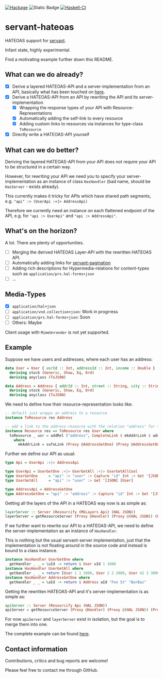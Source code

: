 [![Hackage](https://img.shields.io/hackage/v/servant-hateoas.svg)](https://hackage.haskell.org/package/servant-hateoas)
![Static Badge](https://img.shields.io/badge/Lang-GHC2021-blue)
[![Haskell-CI](https://github.com/bruderj15/servant-hateoas/actions/workflows/haskell-ci.yml/badge.svg)](https://github.com/bruderj15/servant-hateoas/actions/workflows/haskell-ci.yml)

# servant-hateoas
HATEOAS support for [servant](https://hackage.haskell.org/package/servant).

Infant state, highly experimental.

Find a motivating example further down this README.

## What can we do already?
- [x] Derive a layered HATEOAS-API and a server-implementation from an API, basically what has been touched on [here](https://www.servant.dev/extending.html#other-directions).
- [x] Derive a HATEOAS-API from an API by rewriting the API and its server-implementation
  - [x] Wrapping the response types of your API with Resource-Representations
  - [x] Automatically adding the self-link to every resource
  - [x] Adding custom links to resources via instances for type-class `ToResource`
- [x] Directly write a HATEOAS-API yourself

## What can we do better?
Deriving the layered HATEOAS-API from your API does not require your API to be structured in a certain way.

However, for rewriting your API we need you to specify your server-implementation as an instance of class `HasHandler` (bad name, should be `HasServer` - exists already).

This currently makes it tricky for APIs which have shared path segments, e.g. `"api" :> (UserApi :<|> AddressApi)`

Therefore we currently need an instance on each flattened endpoint of the API, e.g. for `"api :> UserApi"` and `"api :> AddressApi"`.

## What's on the horizon?
A lot. There are plenty of opportunities.
- [ ] Merging the derived HATEOAS Layer-API with the rewritten HATEOAS API.
- [ ] Automatically adding links for [servant-pagination](https://hackage.haskell.org/package/servant-pagination)
- [ ] Adding rich descriptions for Hypermedia-relations for content-types such as `application/prs.hal-forms+json`
- [ ] ...

## Media-Types
- [x] `application/hal+json`
- [ ] `application/vnd.collection+json`: Work in progrress
- [ ] `application/prs.hal-forms+json`: Soon
- [ ] Others: Maybe

Client usage with `MimeUnrender` is not yet supported.

## Example

Suppose we have users and addresses, where each user has an address:
```haskell
data User = User { usrId :: Int, addressId :: Int, income :: Double }
  deriving stock (Generic, Show, Eq, Ord)
  deriving anyclass (ToJSON)

data Address = Address { addrId :: Int, street :: String, city :: String }
  deriving stock (Generic, Show, Eq, Ord)
  deriving anyclass (ToJSON)
```

We need to define how their resource-representation looks like:
```haskell
-- default just wrapps an address to a resource
instance ToResource res Address

-- add a link to the address-resource with the relation "address" for the user-resource
instance Resource res => ToResource res User where
  toResource _ usr = addRel ("address", CompleteLink $ mkAddrLink $ addressId usr) $ wrap usr
    where
      mkAddrLink = safeLink (Proxy @AddressGetOne) (Proxy @AddressGetOne)
```

Further we define our API as usual:
```haskell
type Api = UserApi :<|> AddressApi

type UserApi = UserGetOne :<|> UserGetAll :<|> UserGetAllCool
type UserGetOne     = "api" :> "user" :> Capture "id" Int :> Get '[JSON] User
type UserGetAll     = "api" :> "user" :> Get '[JSON] [User]

type AddressApi = AddressGetOne
type AddressGetOne = "api" :> "address" :> Capture "id" Int :> Get '[JSON] Address
```

Getting all the layers of the API in a HATEOAS way now is as simple as:
```haskell
layerServer :: Server (Resourcify (MkLayers Api) (HAL JSON))
layerServer = getResourceServer (Proxy @Handler) (Proxy @(HAL JSON)) (Proxy @(MkLayers Api))
```

If we further want to rewrite our API to a HATEOAS-API, we need to define the server-implementation as an instance of `HasHandler`.

This is nothing but the usual servant-server implementation, just that the implementation is not floating around in the source code and instead is bound to a class instance.
```haskell
instance HasHandler UserGetOne where
  getHandler _ _ = \uId -> return $ User uId 1 1000
instance HasHandler UserGetAll where
  getHandler _ _ = return [User 1 1 1000, User 2 2 2000, User 42 3 3000]
instance HasHandler AddressGetOne where
  getHandler _ _ = \aId -> return $ Address aId "Foo St" "BarBaz"
```

Getting the rewritten HATEOAS-API and it's server-implementation is as simple as:
```haskell
apiServer :: Server (Resourcify Api (HAL JSON))
apiServer = getResourceServer (Proxy @Handler) (Proxy @(HAL JSON)) (Proxy @Api)
```

For now `apiServer` and `layerServer` exist in isolation, but the goal is to merge them into one.

The complete example can be found [here](https://github.com/bruderj15/servant-hateoas/blob/main/src/Servant/Hateoas/Example.hs).

## Contact information
Contributions, critics and bug reports are welcome!

Please feel free to contact me through GitHub.
